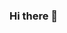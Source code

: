 ### Hi there 👋


<!--
**yjseto/yjseto** is a ✨ _special_ ✨ repository because its `README.md` (this file) appears on your GitHub profile.

Here are some ideas to get you started:
### The rate at which I learn is O(n!) ⚡
### That was a joke. 
### I wanted to let you know that I 
- 🔭 I’m currently working on ...
- 🌱 I’m currently learning ...
- 👯 I’m looking to collaborate on ...
- 🤔 I’m looking for help with ...
- 💬 Ask me about ...
- 📫 How to reach me: ...
- 😄 Pronouns: ...
- ⚡ Fun fact: ...
-->
